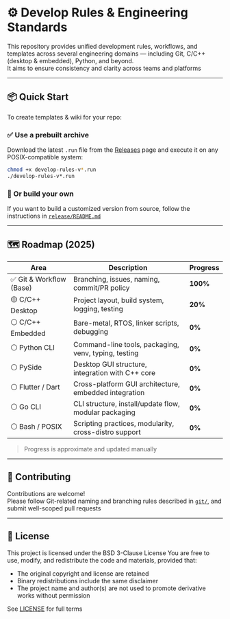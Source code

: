 # ⚙️ Develop Rules & Engineering Standards

This repository provides unified development rules, workflows, and templates across several engineering domains — including Git, C/C++ (desktop & embedded), Python, and beyond.  
It aims to ensure consistency and clarity across teams and platforms

---

## 📦 Quick Start

To create templates & wiki for your repo:

### ✅ Use a prebuilt archive

Download the latest `.run` file from the [Releases](https://github.com/<your-org>/<your-repo>/releases) page and execute it on any POSIX-compatible system:

```bash
chmod +x develop-rules-v*.run
./develop-rules-v*.run
```

### 🔧 Or build your own

If you want to build a customized version from source, follow the instructions in [`release/README.md`](release/README.md)

---

## 🗺️ Roadmap (2025)

| Area                      | Description                                               | Progress  |
| -                         | -                                                         | -         |
| ✅ Git & Workflow (Base)  | Branching, issues, naming, commit/PR policy               | **100%**  |
| 🟡 C/C++ Desktop          | Project layout, build system, logging, testing            | **20%**   |
| ⚪ C/C++ Embedded         | Bare-metal, RTOS, linker scripts, debugging               | **0%**    |
| ⚪ Python CLI             | Command-line tools, packaging, venv, typing, testing      | **0%**    |
| ⚪ PySide                 | Desktop GUI structure, integration with C++ core          | **0%**    |
| ⚪ Flutter / Dart         | Cross-platform GUI architecture, embedded integration     | **0%**    |
| ⚪ Go CLI                 | CLI structure, install/update flow, modular packaging     | **0%**    |
| ⚪ Bash / POSIX           | Scripting practices, modularity, cross-distro support     | **0%**    |

> Progress is approximate and updated manually

---

## 🤝 Contributing

Contributions are welcome!  
Please follow Git-related naming and branching rules described in [`git/`](./git), and submit well-scoped pull requests

---

## 📄 License

This project is licensed under the BSD 3-Clause License
You are free to use, modify, and redistribute the code and materials, provided that:

- The original copyright and license are retained
- Binary redistributions include the same disclaimer
- The project name and author(s) are not used to promote derivative works without permission

See [LICENSE](./LICENSE) for full terms


